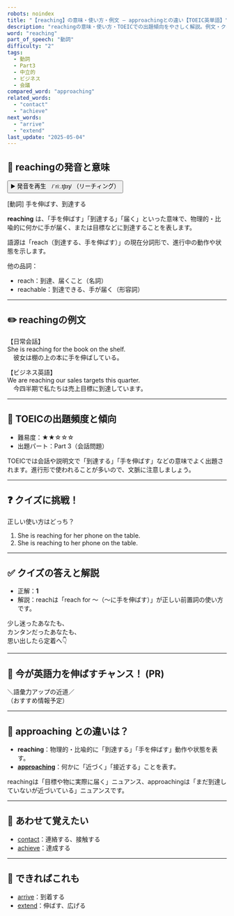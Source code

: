 ```yaml
---
robots: noindex
title: "【reaching】の意味・使い方・例文 ― approachingとの違い【TOEIC英単語】"
description: "reachingの意味・使い方・TOEICでの出題傾向をやさしく解説。例文・クイズ付きでapproachingとの違いもわかりやすく学べます。"
word: "reaching"
part_of_speech: "動詞"
difficulty: "2"
tags:
  - 動詞
  - Part3
  - 中立的
  - ビジネス
  - 会議
compared_word: "approaching"
related_words:
  - "contact"
  - "achieve"
next_words:
  - "arrive"
  - "extend"
last_update: "2025-05-04"
---
```


## 🔰 reachingの発音と意味

<button class="play-audio" onclick="playTTS('reaching')">
  <span class="play-audio-main">
    ▶️ 発音を再生　/ˈriː.tʃɪŋ/
  </span>
  <span class="play-audio-sub">
    （リーチィング）
  </span>
</button>

[動詞] 手を伸ばす、到達する

**reaching** は、「手を伸ばす」「到達する」「届く」といった意味で、物理的・比喩的に何かに手が届く、または目標などに到達することを表します。

語源は「reach（到達する、手を伸ばす）」の現在分詞形で、進行中の動作や状態を示します。

他の品詞：  
- reach：到達、届くこと（名詞）
- reachable：到達できる、手が届く（形容詞）

---

## ✏️ reachingの例文

【日常会話】  
She is reaching for the book on the shelf.  
　彼女は棚の上の本に手を伸ばしている。

【ビジネス英語】  
We are reaching our sales targets this quarter.  
　今四半期で私たちは売上目標に到達しています。

---

## 🎯 TOEICの出題頻度と傾向

- 難易度：★★☆☆☆
- 出題パート：Part 3（会話問題）

TOEICでは会話や説明文で「到達する」「手を伸ばす」などの意味でよく出題されます。進行形で使われることが多いので、文脈に注意しましょう。

---

## ❓ クイズに挑戦！

正しい使い方はどっち？

1. She is reaching for her phone on the table.  
2. She is reaching to her phone on the table.

---

## ✅ クイズの答えと解説

- 正解：**1**
- 解説：reachは「reach for ～（～に手を伸ばす）」が正しい前置詞の使い方です。

少し迷ったあなたも、  
カンタンだったあなたも、  
思い出したら定着へ👇️

---

## 🚀 今が英語力を伸ばすチャンス！ (PR)

<div class="info-center">
＼語彙力アップの近道／<br>  
（おすすめ情報予定）
</div>

---

## 🤔  approaching との違いは？

- **reaching**：物理的・比喩的に「到達する」「手を伸ばす」動作や状態を表す。
- **[approaching](/approaching)**：何かに「近づく」「接近する」ことを表す。

reachingは「目標や物に実際に届く」ニュアンス、approachingは「まだ到達していないが近づいている」ニュアンスです。

---

## 🧩 あわせて覚えたい

- [contact](/contact)：連絡する、接触する
- [achieve](/achieve)：達成する

---

## 📖 できればこれも

- [arrive](/arrive)：到着する
- [extend](/extend)：伸ばす、広げる

<!-- cvid: aid12_bid48 -->

